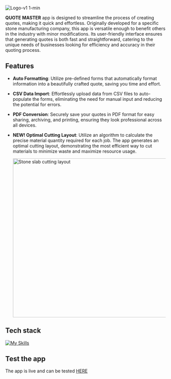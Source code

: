 ![Logo-v1 1-min](https://github.com/Mx-One/Quote-Master/assets/103391772/8fa14e5c-f3ba-4be6-8ea4-a45c72fc3240)

<p> <b>QUOTE MASTER</b> app is designed to streamline the process of creating quotes, making it quick and effortless. Originally developed for a specific stone manufacturing company, this app is versatile enough to benefit others in the industry with minor modifications. Its user-friendly interface ensures that generating quotes is both fast and straightforward, catering to the unique needs of businesses looking for efficiency and accuracy in their quoting process. </p>

## Features
- **Auto Formatting**: Utilize pre-defined forms that automatically format information into a beautifully crafted quote, saving you time and effort.
- **CSV Data Import**: Effortlessly upload data from CSV files to auto-populate the forms, eliminating the need for manual input and reducing the potential for errors.
- **PDF Conversion**: Securely save your quotes in PDF format for easy sharing, archiving, and printing, ensuring they look professional across all devices.
- **NEW! Optimal Cutting Layout**: Utilize an algorithm to calculate the precise material quantity required for each job. The app generates an optimal cutting layout, demonstrating the most efficient way to cut materials to minimize waste and maximize resource usage.

  <img src="https://github.com/user-attachments/assets/b7a4e680-39e7-4460-bc00-9b68d230e571" alt="Stone slab cutting layout" title="Stone slab cutting layout" width="500">

## Tech stack
[![My Skills](https://skillicons.dev/icons?i=js,html,css,nodejs,express)](https://skillicons.dev)

## Test the app 
The app is live and can be tested [HERE](https://quote-master-57500bcdd825.herokuapp.com/)
